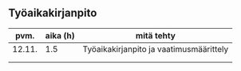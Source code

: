 ## Työaikakirjanpito

|**pvm.**   |**aika (h)** |**mitä tehty**                          |
|---	      |---          |---                                     |
|12.11.     |      1.5    |Työaikakirjanpito ja vaatimusmäärittely |
|           |             |                                        |
|           |             |                                        |
